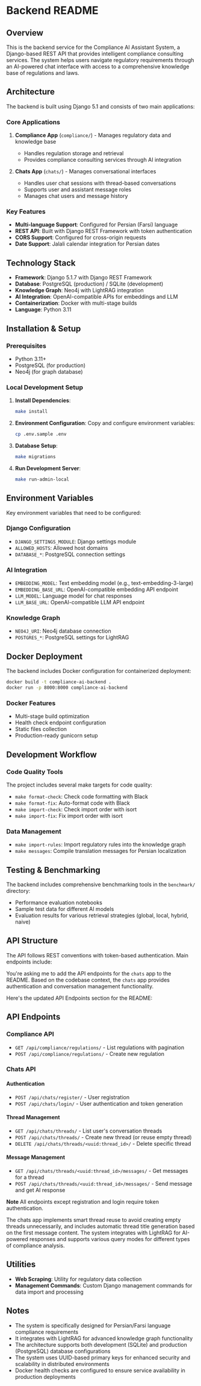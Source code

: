 
# Backend README

## Overview

This is the backend service for the Compliance AI Assistant System, a Django-based REST API that provides intelligent compliance consulting services. The system helps users navigate regulatory requirements through an AI-powered chat interface with access to a comprehensive knowledge base of regulations and laws.

## Architecture

The backend is built using Django 5.1  and consists of two main applications:

### Core Applications

1. **Compliance App** (`compliance/`) - Manages regulatory data and knowledge base
   - Handles regulation storage and retrieval
   - Provides compliance consulting services through AI integration

2. **Chats App** (`chats/`) - Manages conversational interfaces
   - Handles user chat sessions with thread-based conversations
   - Supports user and assistant message roles
   - Manages chat users and message history

### Key Features

- **Multi-language Support**: Configured for Persian (Farsi) language
- **REST API**: Built with Django REST Framework with token authentication
- **CORS Support**: Configured for cross-origin requests
- **Date Support**: Jalali calendar integration for Persian dates

## Technology Stack

- **Framework**: Django 5.1.7 with Django REST Framework
- **Database**: PostgreSQL (production) / SQLite (development)
- **Knowledge Graph**: Neo4j with LightRAG integration
- **AI Integration**: OpenAI-compatible APIs for embeddings and LLM
- **Containerization**: Docker with multi-stage builds
- **Language**: Python 3.11

## Installation & Setup

### Prerequisites

- Python 3.11+
- PostgreSQL (for production)
- Neo4j (for graph database)

### Local Development Setup

1. **Install Dependencies**:

   ```bash
   make install
   ```

2. **Environment Configuration**:
   Copy and configure environment variables:

   ```bash
   cp .env.sample .env
   ```

3. **Database Setup**:

   ```bash
   make migrations
   ```

4. **Run Development Server**:

   ```bash
   make run-admin-local
   ```

## Environment Variables

Key environment variables that need to be configured:

### Django Configuration

- `DJANGO_SETTINGS_MODULE`: Django settings module
- `ALLOWED_HOSTS`: Allowed host domains
- `DATABASE_*`: PostgreSQL connection settings

### AI Integration

- `EMBEDDING_MODEL`: Text embedding model (e.g., text-embedding-3-large)
- `EMBEDDING_BASE_URL`: OpenAI-compatible embedding API endpoint
- `LLM_MODEL`: Language model for chat responses
- `LLM_BASE_URL`: OpenAI-compatible LLM API endpoint

### Knowledge Graph

- `NEO4J_URI`: Neo4j database connection
- `POSTGRES_*`: PostgreSQL settings for LightRAG

## Docker Deployment

The backend includes Docker configuration for containerized deployment:

```bash
docker build -t compliance-ai-backend .
docker run -p 8000:8000 compliance-ai-backend
```

### Docker Features

- Multi-stage build optimization
- Health check endpoint configuration
- Static files collection
- Production-ready gunicorn setup

## Development Workflow

### Code Quality Tools

The project includes several make targets for code quality:

- `make format-check`: Check code formatting with Black
- `make format-fix`: Auto-format code with Black
- `make import-check`: Check import order with isort
- `make import-fix`: Fix import order with isort

### Data Management

- `make import-rules`: Import regulatory rules into the knowledge graph
- `make messages`: Compile translation messages for Persian localization

## Testing & Benchmarking

The backend includes comprehensive benchmarking tools in the `benchmark/` directory:

- Performance evaluation notebooks
- Sample test data for different AI models
- Evaluation results for various retrieval strategies (global, local, hybrid, naive)

## API Structure

The API follows REST conventions with token-based authentication. Main endpoints include:

You're asking me to add the API endpoints for the `chats` app to the README. Based on the codebase context, the `chats` app provides authentication and conversation management functionality.

Here's the updated API Endpoints section for the README:

## API Endpoints

### Compliance API

- `GET /api/compliance/regulations/` - List regulations with pagination
- `POST /api/compliance/regulations/` - Create new regulation

### Chats API

#### Authentication

- `POST /api/chats/register/` - User registration
- `POST /api/chats/login/` - User authentication and token generation

#### Thread Management

- `GET /api/chats/threads/` - List user's conversation threads
- `POST /api/chats/threads/` - Create new thread (or reuse empty thread)
- `DELETE /api/chats/threads/<uuid:thread_id>/` - Delete specific thread

#### Message Management

- `GET /api/chats/threads/<uuid:thread_id>/messages/` - Get messages for a thread
- `POST /api/chats/threads/<uuid:thread_id>/messages/` - Send message and get AI response

**Note**
All endpoints except registration and login require token authentication.

The chats app implements smart thread reuse to avoid creating empty threads unnecessarily, and includes automatic thread title generation based on the first message content. The system integrates with LightRAG for AI-powered responses and supports various query modes for different types of compliance analysis.

## Utilities

- **Web Scraping**: Utility for regulatory data collection
- **Management Commands**: Custom Django management commands for data import and processing

## Notes

- The system is specifically designed for Persian/Farsi language compliance requirements
- It integrates with LightRAG for advanced knowledge graph functionality
- The architecture supports both development (SQLite) and production (PostgreSQL) database configurations
- The system uses UUID-based primary keys for enhanced security and scalability in distributed environments
- Docker health checks are configured to ensure service availability in production deployments
